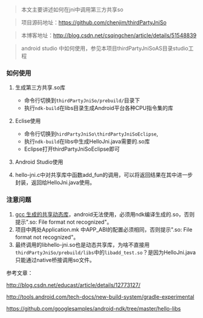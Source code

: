 >本文主要讲述如何在jni中调用第三方共享so

>项目源码地址：https://github.com/chenjim/thirdPartyJniSo

>本博客地址：http://blog.csdn.net/csqingchen/article/details/51548839

>android studio 中如何使用，参见本项目thirdPartyJniSoAS目录studio工程

### 如何使用

1. 生成第三方共享.so库  

    - 命令行切换到`thirdPartyJniSo/prebuild/`目录下  
    - 执行`ndk-build`在libs目录生成Android平台各种CPU指令集的库

2. Eclise使用
    
    - 命令行切换到`hirdPartyJniSo\thirdPartyJniSoEclipse`,
    - 执行`ndk-build`在libs中生成HelloJni.java需要的.so库  
    - Eclipse打开thirdPartyJniSoEclipse即可
    
3. Android Studio使用

    

4. hello-jni.c中对共享库中函数add_fun的调用，可以将返回结果在其中进一步封装，返回给HelloJni.java使用。  

### 注意问题

1. [gcc 生成的共享动态库](http://blog.csdn.net/csqingchen/article/details/51546784)，android无法使用，必须用ndk编译生成的.so，否则提示".so: File format not recognized"。  
2. 项目中两处Application.mk 中APP_ABI的配置必须相同，否则提示".so: File format not recognized"。  
3. 最终调用的libhello-jni.so也是动态共享库，为啥不直接用`thirdPartyJniSo/prebuild/libs`中的`libadd_test.so`？是因为HelloJni.java只能通过native桥接调用so文件。  

参考文章：

http://blog.csdn.net/educast/article/details/12773127/  

http://tools.android.com/tech-docs/new-build-system/gradle-experimental  

https://github.com/googlesamples/android-ndk/tree/master/hello-libs  

